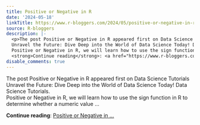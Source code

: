 ```yaml
---
title: Positive or Negative in R
date: '2024-05-18'
linkTitle: https://www.r-bloggers.com/2024/05/positive-or-negative-in-r/
source: R-bloggers
description: |-
  <p>The post Positive or Negative in R appeared first on Data Science Tutorials<br />
  Unravel the Future: Dive Deep into the World of Data Science Today! Data Science Tutorials.<br />
  Positive or Negative in R, we will learn how to use the sign function in R to determine whether a numeric value ...</p>
  <strong>Continue reading</strong>: <a href="https://www.r-bloggers.com/2024/05/positive-or-negative-in-r/">Positive or Negative in ...
disable_comments: true
---
```

<p>The post Positive or Negative in R appeared first on Data Science Tutorials<br />
Unravel the Future: Dive Deep into the World of Data Science Today! Data Science Tutorials.<br />
Positive or Negative in R, we will learn how to use the sign function in R to determine whether a numeric value ...</p>
<strong>Continue reading</strong>: <a href="https://www.r-bloggers.com/2024/05/positive-or-negative-in-r/">Positive or Negative in ...